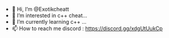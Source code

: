 - 👋 Hi, I’m @Exotikcheatt
- 👀 I’m interested in c++ cheat...
- 🌱 I’m currently learning c++ ...
- 📫 How to reach me discord : https://discord.gg/xdgUtUukCp

<!---
Exotikcheatt/Exotikcheatt is a ✨ special ✨ repository because its `README.md` (this file) appears on your GitHub profile.
You can click the Preview link to take a look at your changes.
--->
